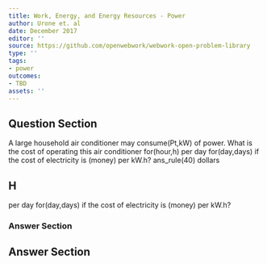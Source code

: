 ```yaml
---
title: Work, Energy, and Energy Resources - Power
author: Urone et. al
date: December 2017
editor: ''
source: https://github.com/openwebwork/webwork-open-problem-library
type: ''
tags:
- power
outcomes:
- TBD
assets: ''
---
```


## Question Section 

A large household air conditioner may consume(Pt,kW) of power. What is the cost of operating this air conditioner for(hour,h) per day for(day,days) if the cost of electricity is (money) per kW.h?
ans_rule(40) dollars
## H
per day for(day,days) if the cost of electricity is (money) per kW.h?
### Answer Section


## Answer Section

